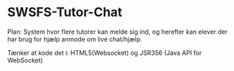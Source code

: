 # SWSFS-Tutor-Chat

Plan: 
System hvor flere tutorer kan melde sig ind, og herefter kan elever der har brug for hjælp anmode om live chat/hjælp.

Tænker at kode det i:
HTML5(Websocket) og JSR356 (Java API for WebSocket)
